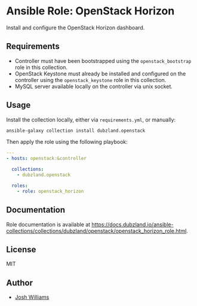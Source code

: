 # Ansible Role: OpenStack Horizon

Install and configure the OpenStack Horizon dashboard.

## Requirements

- Controller must have been bootstrapped using the `openstack_bootstrap` role
  in this collection.
- OpenStack Keystone must already be installed and configured on the
  controller using the `openstack_keystone` role in this collection.
- MySQL server available locally on the controller via unix socket.

## Usage

Install the collection locally, either via `requirements.yml`, or manually:

```bash
ansible-galaxy collection install dubzland.openstack
```

Then apply the role using the following playbook:

```yaml
---
- hosts: openstack:&controller

  collections:
    - dubzland.openstack

  roles:
    - role: openstack_horizon
```

## Documentation

Role documentation is available at <https://docs.dubzland.io/ansible-collections/collections/dubzland/openstack/openstack_horizon_role.html>.

## License

MIT

## Author

- [Josh Williams](https://dubzland.com)
